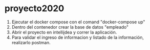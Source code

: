 # proyecto2020

1) Ejecutar el docker compose con el comand "docker-compose up"
2) Dentro del contenedor crear la base de datos "empleado"
3) Abrir el proyecto en intellijdea y correr la aplicación.
4) Para validar el ingreso de informacion y listado de la información, realizarlo
postman. 
